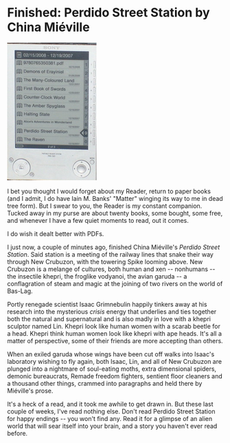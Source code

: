 # Finished: Perdido Street Station by China Miéville

![stp60957.JPG](../uploads/2008/02/stp60957.JPG)

I bet you thought I would forget about my Reader, return to paper books (and I admit, I do have Iain M. Banks' "Matter" winging its way to me in dead tree form). But I swear to you, the Reader is my constant companion. Tucked away in my purse are about twenty books, some bought, some free, and whenever I have a few quiet moments to read, out it comes.

I do wish it dealt better with PDFs.

I just now, a couple of minutes ago, finished China Miéville's *Perdido Street Station*. Said station is a meeting of the railway lines that snake their way through New Crubuzon, with the towering Spike looming above. New Crubuzon is a melange of cultures, both human and xen -- nonhumans -- the insectile khepri, the froglike vodyanoi, the avian garuda -- a conflagration of steam and magic at the joining of two rivers on the world of Bas-Lag.

Portly renegade scientist Isaac Grimnebulin happily tinkers away at his research into the mysterious *crisis* energy that underlies and ties together both the natural and supernatural and is also madly in love with a khepri sculptor named Lin. Khepri look like human women with a scarab beetle for a head. Khepri think human women look like khepri with ape heads. It's all a matter of perspective, some of their friends are more accepting than others.

When an exiled garuda whose wings have been cut off walks into Isaac's laboratory wishing to fly again, both Isaac, Lin, and all of New Crubuzon are plunged into a nightmare of soul-eating moths, extra dimensional spiders, demonic bureaucrats, Remade freedom fighters, sentient floor cleaners and a thousand other things, crammed into paragraphs and held there by Miéville's prose.

It's a heck of a read, and it took me awhile to get drawn in. But these last couple of weeks, I've read nothing else. Don't read Perdido Street Station for happy endings -- you won't find any. Read it for a glimpse of an alien world that will sear itself into your brain, and a story you haven't ever read before.

